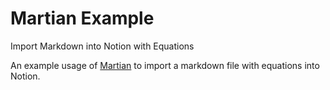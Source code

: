 # Martian Example

Import Markdown into Notion with Equations

An example usage of [Martian](https://github.com/tryfabric/martian) to import a markdown file with equations into Notion.